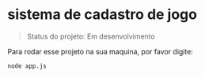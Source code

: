 <h1>sistema de cadastro de jogo</h1>

>Status do projeto: Em desenvolvimento

Para rodar esse projeto na sua maquina, por favor digite:

```
node app.js
```
